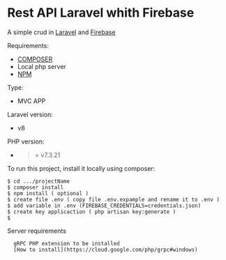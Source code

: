 # Rest API Laravel whith Firebase

A simple crud in  [Laravel](https://laravel.com/docs/8.x/eloquent) and [Firebase](https://firebase.google.com/)

Requirements: 
* [COMPOSER](https://getcomposer.org/)
* Local php server
* [NPM](https://www.npmjs.com/)

Type: 
* MVC APP

Laravel version:
* v8

PHP version:
* >= v7.3.21 

To run this project, install it locally using composer:

```
$ cd .../projectName
$ composer install
$ npm install ( optional )
$ create file .env ( copy file .env.expample and rename it to .env )
$ add variable in .env (FIREBASE_CREDENTIALS=credentials.json)
$ create key applicaction ( php artisan key:generate )
$
```
Server requirements
```
  gRPC PHP extension to be installed
  [How to install](https://cloud.google.com/php/grpc#windows)
```

